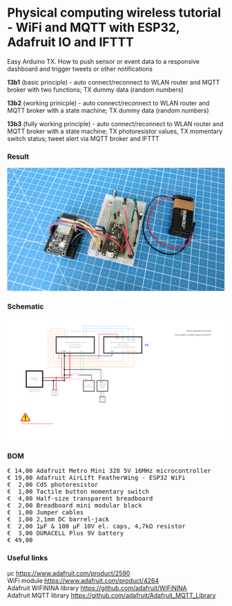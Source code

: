 # Physical computing wireless tutorial - WiFi and MQTT with ESP32, Adafruit IO and IFTTT

Easy Arduino TX. How to push sensor or event data to a responsive dashboard and trigger tweets or other notifications

**13b1** (basic principle) - auto connect/reconnect to WLAN router and MQTT broker with two functions; TX dummy data (random numbers) 

**13b2** (working prinicple) - auto connect/reconnect to WLAN router and MQTT broker with a state machine; TX dummy data (random numbers)  

**13b3** (fully working principle) - auto connect/reconnect to WLAN router and MQTT broker with a state machine; TX photoresistor values, TX momentary switch status; tweet alert via MQTT broker and IFTTT

### Result

![](Assets/13b%20result.jpg)

### Schematic

![](Assets/13b%20schematic.png)

### BOM

<pre>
€ 14,00 Adafruit Metro Mini 328 5V 16MHz microcontroller
€ 19,00 Adafruit AirLift FeatherWing - ESP32 WiFi
€  2,00 CdS photoresistor
€  1,00 Tactile button momentary switch
€  4,00 Half-size transparent breadboard
€  2,00 Breadboard mini modular black
€  1,00 Jumper cables
€  1,00 2,1mm DC barrel-jack
€  2,00 1µF & 100 µF 10V el. caps, 4,7kΩ resistor
€  3,00 DURACELL Plus 9V battery
€ 49,00
</pre>  

### Useful links

μc https://www.adafruit.com/product/2590  
WiFi module https://www.adafruit.com/product/4264  
Adafruit WiFiNINA library https://github.com/adafruit/WiFiNINA  
Adafruit MQTT library https://github.com/adafruit/Adafruit_MQTT_Library  

